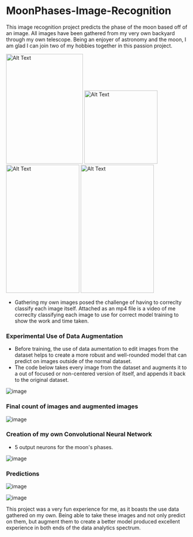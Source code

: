   
# MoonPhases-Image-Recognition
This image recognition project predicts the phase of the moon based off of an image. All images have been gathered from my very own backyard through my own telescope. Being an enjoyer of astronomy and the moon, I am glad I can join two of my hobbies together in this passion project. 

<img src="https://cdn.discordapp.com/attachments/764894037093253121/1334240058730876981/IMG_4632.jpg?ex=67aaf8a2&is=67a9a722&hm=7522ee29b26cad003a610b6c4a6557bedee1bdc86d01f3e6ee13b4a1bb0d42dd&" alt="Alt Text" width="210" height="300">  <img src="https://cdn.discordapp.com/attachments/764894037093253121/1334239194452856852/IMG_7978.jpg?ex=67aaf7d4&is=67a9a654&hm=b2bf1474e12543f94f5b9c4a79a40f697fca63815ad3a1bde46cb8b6dd59c638&" alt="Alt Text" width="200" height="200"> <img src="https://cdn.discordapp.com/attachments/764894037093253121/1338565589404356781/IMG_6474.jpg?ex=67ab8bd9&is=67aa3a59&hm=537ddad375ddc0693cd615815d8b18db3cbc4f6813b909ccaab99b80b4c122c7&" alt="Alt Text" width="200" height="350"> <img src="https://cdn.discordapp.com/attachments/764894037093253121/1334239195463684158/IMG_7548.jpg?ex=67aaf7d5&is=67a9a655&hm=5590c94984d017400f4e3e9ee370cea3395bd1d6b40c9874db7f0a52fe4bbec4&" alt="Alt Text" width="200" height="350"> 


- Gathering my own images posed the challenge of having to correclty classify each image itself. Attached as an mp4 file is a video of me correclty classifying each image to use for correct model training to show the work and time taken.

### Experimental Use of Data Augmentation
- Before training, the use of data aumentation to edit images from the dataset helps to create a more robust and well-rounded model that can predict on images outside of the normal dataset.
- The code below takes every image from the dataset and augments it to a out of focused or non-centered version of itself, and appends it back to the original dataset. 

![image](https://github.com/user-attachments/assets/4c0513bb-2dfd-49f9-ba16-53a52a28618c)

### Final count of images and augmented images

![image](https://github.com/user-attachments/assets/f75c9578-2933-4dc8-ade4-1a7b84d7459f)

### Creation of my own Convolutional Neural Network
- 5 output neurons for the moon's phases.
  
![image](https://github.com/user-attachments/assets/5a4f55cc-5ca6-46b9-aadb-a01b8533016a)

### Predictions
![image](https://github.com/user-attachments/assets/d736ff8c-bc24-4e4e-91bb-6355226fbca8)

![image](https://github.com/user-attachments/assets/157c225b-5bd0-4614-9295-7b99f19ecbc3)

This project was a very fun experience for me, as it boasts the use data gathered on my own. Being able to take these images and not only predict on them, but augment them to create a better model produced excellent experience in both ends of the data analytics spectrum.










